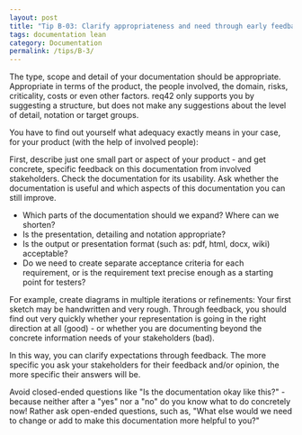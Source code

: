 ```yaml
---
layout: post
title: "Tip B-03: Clarify appropriateness and need through early feedback."
tags: documentation lean
category: Documentation
permalink: /tips/B-3/
---
```


The type, scope and detail of your documentation should be appropriate. Appropriate in terms of the product, the people involved, the domain, risks, criticality, costs or even other factors. req42 only supports you by suggesting a structure, but does not make any suggestions about the level of detail, notation or target groups.

You have to find out yourself what adequacy exactly means in your case, for your product (with the help of involved people):

First, describe just one small part or aspect of your product - and get concrete, specific feedback on this documentation from involved stakeholders. Check the documentation for its usability. Ask whether the documentation is useful and which aspects of this documentation you can still improve.

* Which parts of the documentation should we expand? Where can we shorten?
* Is the presentation, detailing and notation appropriate?
* Is the output or presentation format (such as: pdf, html, docx, wiki) acceptable?
* Do we need to create separate acceptance criteria for each requirement, or is the requirement text precise enough as a starting point for testers? 

For example, create diagrams in multiple iterations or refinements: Your first sketch may be handwritten and very rough. Through feedback, you should find out very quickly whether your representation is going in the right direction at all (good) - or whether you are documenting beyond the concrete information needs of your stakeholders (bad).

In this way, you can clarify expectations through feedback. The more specific you ask your stakeholders for their feedback and/or opinion, the more specific their answers will be.

Avoid closed-ended questions like "Is the documentation okay like this?" - because neither after a "yes" nor a "no" do you know what to do concretely now! Rather ask open-ended questions, such as, "What else would we need to change or add to make this documentation more helpful to you?"

